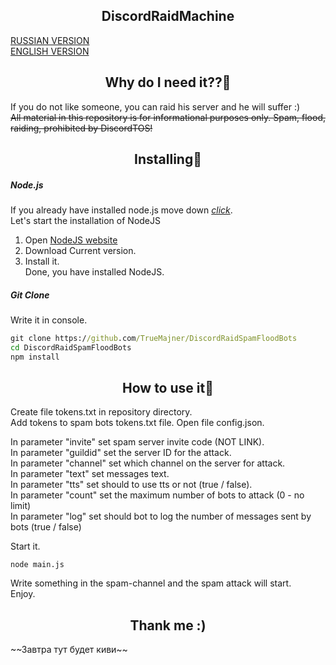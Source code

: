 <h2 align="center">DiscordRaidMachine</h2> 

[RUSSIAN VERSION](https://github.com/TrueMajner/DiscordRaidSpamFloodBots/blob/master/README.md)  
[ENGLISH VERSION](https://github.com/TrueMajner/DiscordRaidSpamFloodBots/blob/master/README-EN.md)  
  
<h2 align="center">Why do I need it??🤔</h2> 

If you do not like someone, you can raid his server and he will suffer :)  
~~All material in this repository is for informational purposes only. Spam, flood, raiding, prohibited by DiscordTOS!~~

<h2 align="center">Installing🔧</h2> 

##### Node.js
If you already have installed node.js move down [*click*](https://github.com/TrueMajner/DiscordRaidSpamFloodBots/blob/master/README.md#git-clone).  
Let's start the installation of NodeJS
1. Open [NodeJS website](https://nodejs.org/en/)  
2. Download Current version.  
3. Install it.  
Done, you have installed NodeJS.

##### Git Clone
Write it in console.
```cmd
git clone https://github.com/TrueMajner/DiscordRaidSpamFloodBots
cd DiscordRaidSpamFloodBots
npm install
```

<h2 align="center">How to use it🏁</h2> 

Create file tokens.txt in repository directory.  
Add tokens to spam bots tokens.txt file.
Open file config.json.  
  
In parameter "invite" set spam server invite code (NOT LINK).  
In parameter "guildid" set the server ID for the attack.  
In parameter "channel" set which channel on the server for attack.  
In parameter "text" set messages text.  
In parameter "tts" set should to use tts or not (true / false).  
In parameter "count" set the maximum number of bots to attack (0 - no limit)  
In parameter "log" set should bot to log the number of messages sent by bots (true / false)  
  
Start it.  
```node
node main.js
```
Write something in the spam-channel and the spam attack will start.  
Enjoy.  

<h2 align="center">Thank me :)</h2> 
~~Завтра тут будет киви~~

